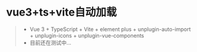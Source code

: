 # vue3+ts+vite自动加载

> - Vue 3 + TypeScript + Vite + element plus + unplugin-auto-import + unplugin-icons + unplugin-vue-components
> - 目前还在测试中...
